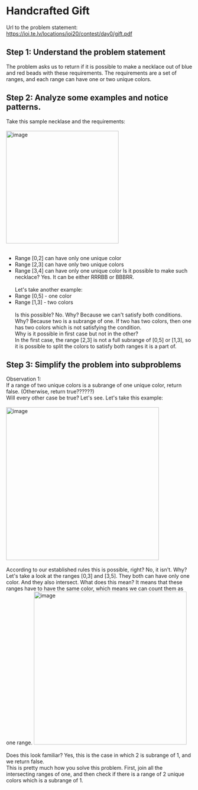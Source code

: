 # Handcrafted Gift
Url to the problem statement: https://ioi.te.lv/locations/ioi20/contest/day0/gift.pdf
## Step 1: Understand the problem statement
The problem asks us to return if it is possible to make a necklace out of blue and red beads with these requirements. The requirements are a set of ranges, and each range can have one or two unique colors.
## Step 2: Analyze some examples and notice patterns.
Take this sample necklase and the requirements: <br></br>
<img width="304" alt="image" src="https://github.com/N4m3N1ck/Competitive-Programming.md/assets/138298706/af62b307-5cc7-4d14-89dd-cd0f7a933f68"> <br></br>
- Range [0,2] can have only one unique color
- Range [2,3] can have only two unique colors
- Range [3,4] can have only one unique color
Is it possible to make such necklace? Yes. It can be either RRRBB or BBBRR.
<br></br>
Let's take another example:
- Range [0,5] - one color
- Range [1,3] - two colors <br></br>
Is this possible? No. Why? Because we can't satisfy both conditions. Why? Because two is a subrange of one. If two has two colors, then one has two colors which is not satisfying the condition. \
Why is it possible in first case but not in the other? \
In the first case, the range [2,3] is not a full subrange of [0,5] or [1,3], so it is possible to split the colors to satisfy both ranges it is a part of. 
## Step 3: Simplify the problem into subproblems
Observation 1: \
If a range of two unique colors is a subrange of one unique color, return false. (Otherwise, return true??????)\
Will every other case be true? Let's see.
Let's take this example:<br></br>
<img width="413" alt="image" src="https://github.com/N4m3N1ck/Competitive-Programming/assets/138298706/d1c6291d-9d51-4814-bcfc-4ab1e0b3fc91"><br></br>
According to our established rules this is possible, right? No, it isn't. Why? \
Let's take a look at the ranges [0,3] and [3,5]. They both can have only one color. And they also intersect. What does this mean? It means that these ranges have to have the same color, which means we can count them as one range.
<img width="413" alt="image" src="https://github.com/N4m3N1ck/Competitive-Programming/assets/138298706/e25b5fb2-9242-4513-8923-2db76b05d94d"><br></br>
Does this look familiar? Yes, this is the case in which 2 is subrange of 1, and we return false. \
This is pretty much how you solve this problem. First, join all the intersecting ranges of one, and then check if there is a range of 2 unique colors which is a subrange of 1.


